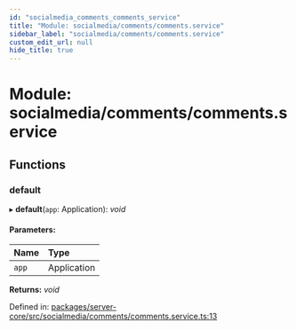 ```yaml
---
id: "socialmedia_comments_comments_service"
title: "Module: socialmedia/comments/comments.service"
sidebar_label: "socialmedia/comments/comments.service"
custom_edit_url: null
hide_title: true
---
```


# Module: socialmedia/comments/comments.service

## Functions

### default

▸ **default**(`app`: Application): *void*

#### Parameters:

| Name | Type |
| :------ | :------ |
| `app` | Application |

**Returns:** *void*

Defined in: [packages/server-core/src/socialmedia/comments/comments.service.ts:13](https://github.com/xr3ngine/xr3ngine/blob/7e8e151f1/packages/server-core/src/socialmedia/comments/comments.service.ts#L13)
